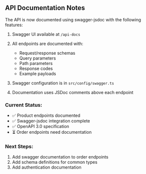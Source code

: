## API Documentation Notes

The API is now documented using swagger-jsdoc with the following features:

1. Swagger UI available at `/api-docs`
2. All endpoints are documented with:
   - Request/response schemas
   - Query parameters
   - Path parameters
   - Response codes
   - Example payloads

3. Swagger configuration is in `src/config/swagger.ts`
4. Documentation uses JSDoc comments above each endpoint

### Current Status:
- ✅ Product endpoints documented
- ✅ Swagger-jsdoc integration complete
- ✅ OpenAPI 3.0 specification
- ⏳ Order endpoints need documentation

### Next Steps:
1. Add swagger documentation to order endpoints
2. Add schema definitions for common types
3. Add authentication documentation